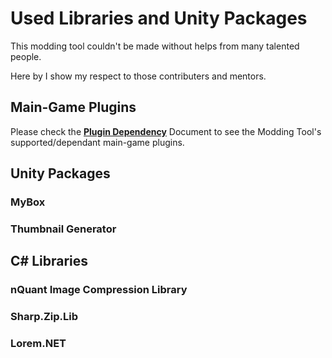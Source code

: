 # Used Libraries and Unity Packages

This modding tool couldn't be made without helps from many talented people.

Here by I show my respect to those contributers and mentors.

## Main-Game Plugins

Please check the [**Plugin Dependency**](technical/plugins.md) Document to see the Modding Tool's supported/dependant main-game plugins.

## Unity Packages

### MyBox

### Thumbnail Generator

## C# Libraries

### nQuant Image Compression Library

### Sharp.Zip.Lib

### Lorem.NET
